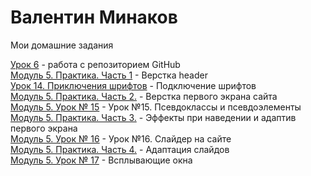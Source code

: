# Валентин Минаков  
Мои домашние задания


[Урок 6](https://valikminak.github.io/Site1/) - работа с репозиторием GitHub  
[Модуль 5. Практика. Часть 1](https://valikminak.github.io/Page-making/) - Верстка header  
[Урок 14. Приключения шрифтов](https://ValikMinak.github.io/shr1ftu/) - Подключение шрифтов  
[Модуль 5. Практика. Часть 2.](https://ValikMinak.github.io/Page-making/) - Верстка первого экрана сайта  
[Модуль 5. Урок № 15](https://ValikMinak.github.io/DZHZ/) - Урок №15. Псевдоклассы и псевдоэлементы  
[Модуль 5. Практика. Часть 3.](https://ValikMinak.github.io/Page-making/) - Эффекты при наведении и адаптив первого экрана  
[Модуль 5. Урок № 16](https://ValikMinak.github.io/Slide/) - Урок №16. Слайдер на сайте  
[Модуль 5. Практика. Часть 4.](https://ValikMinak.github.io/Page-making-slide/) - Адаптация слайдов  
[Модуль 5. Урок № 17](https://ValikMinak.github.io/Slids/) - Всплывающие окна
